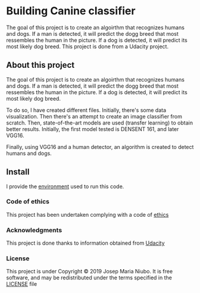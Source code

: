 # Building Canine classifier
The goal of this project is to create an algoirthm that recognizes humans and dogs. If a man is detected, it will predict the 
dogg breed that most ressembles the human in the picture. If a dog is detected, it will predict its most likely dog breed. 
This project is done from a Udacity project. 

## About this project 
The goal of this project is to create an algoirthm that recognizes humans and dogs. If a man is detected, it will predict the 
dogg breed that most ressembles the human in the picture. If a dog is detected, it will predict its most likely dog breed. 

To do so, I have created different files. 
Initially, there's some data visualization. Then there's an attempt to create an image classifier from scratch. Then, state-of-the-art
models are used (transfer learning) to obtain better results. Initially, the first model tested is DENSENT 161, and later VGG16.

Finally, using VGG16 and a human detector, an algorithm is created to detect humans and dogs.

## Install
I provide the [environment](https://github.com/titoniubo/Canine_classifier/blob/master/deeplearning.yml) used to run this code.

### Code of ethics

This project has been undertaken complying with a code of [ethics](https://github.com/titoniubo/Canine_classifier/blob/master/Code%20of%20ethics.txt) 

### Acknowledgments
This project is done thanks to information obtained from [Udacity](https://eu.udacity.com/course/deep-learning-nanodegree--nd101)

### License
This project is under Copyright © 2019 Josep Maria Niubo. It is free software, and may be redistributed under the terms specified in the [LICENSE](https://github.com/titoniubo/Canine_classifier/blob/master/License.txt) file
